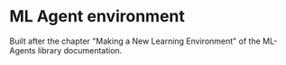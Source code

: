 # ML Agent environment
Built after the chapter "Making a New Learning Environment" of the ML-Agents library documentation.
